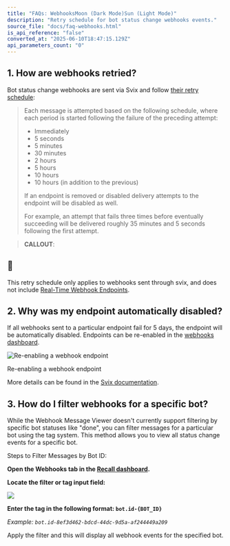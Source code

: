```yaml
---
title: "FAQs: WebhooksMoon (Dark Mode)Sun (Light Mode)"
description: "Retry schedule for bot status change webhooks events."
source_file: "docs/faq-webhooks.html"
is_api_reference: "false"
converted_at: "2025-06-10T18:47:15.129Z"
api_parameters_count: "0"
---
```

## 1\. How are webhooks retried?

[](#1-how-are-webhooks-retried)

Bot status change webhooks are sent via Svix and follow [their retry schedule](https://docs.svix.com/retries#the-schedule):

> Each message is attempted based on the following schedule, where each period is started following the failure of the preceding attempt:
>
> -   Immediately
> -   5 seconds
> -   5 minutes
> -   30 minutes
> -   2 hours
> -   5 hours
> -   10 hours
> -   10 hours (in addition to the previous)
>
> If an endpoint is removed or disabled delivery attempts to the endpoint will be disabled as well.
>
> For example, an attempt that fails three times before eventually succeeding will be delivered roughly 35 minutes and 5 seconds following the first attempt.

> **CALLOUT**:

## 📘

This retry schedule only applies to webhooks sent through svix, and does not include [Real-Time Webhook Endpoints](/docs/real-time-webhook-endpoints.md).



## 2\. Why was my endpoint automatically disabled?

[](#2-why-was-my-endpoint-automatically-disabled)

If all webhooks sent to a particular endpoint fail for 5 days, the endpoint will be automatically disabled. Endpoints can be re-enabled in the [webhooks dashboard](https://api.recall.ai/dashboard/webhooks/).

![Re-enabling a webhook endpoint](https://files.readme.io/aa34cb6-CleanShot_2024-04-08_at_13.46.21.png)

Re-enabling a webhook endpoint

More details can be found in the [Svix documentation](https://docs.svix.com/retries#disabling-failing-endpoints).



## 3\. How do I filter webhooks for a specific bot?

[](#3-how-do-i-filter-webhooks-for-a-specific-bot)

While the Webhook Message Viewer doesn't currently support filtering by specific bot statuses like "done", you can filter messages for a particular bot using the tag system. This method allows you to view all status change events for a specific bot.

Steps to Filter Messages by Bot ID:

**Open the Webhooks tab in the [Recall dashboard](https://recall.ai/login).**

**Locate the filter or tag input field:**

![](https://files.readme.io/89415d7285671cae3d2618b4e552ad42a72ac9cd1612a3626863cdc7df1e5dc3-CleanShot_2025-03-17_at_15.18.34.png)



**Enter the tag in the following format: `bot.id-{BOT_ID}`**

*Example: `bot.id-8ef3d462-bdcd-44dc-9d5a-af244449a209`*

Apply the filter and this will display all webhook events for the specified bot.
